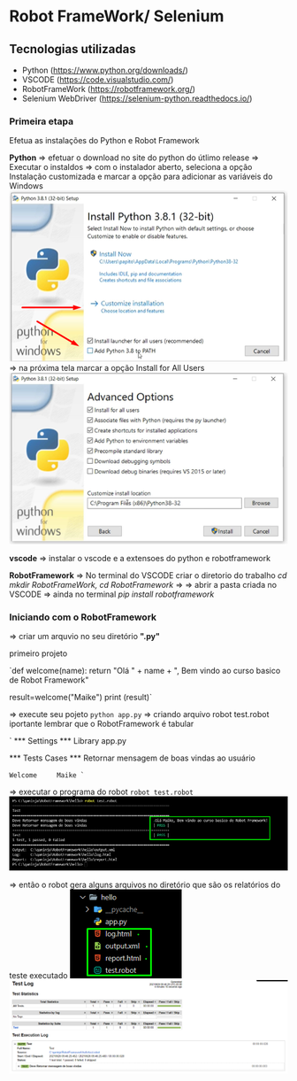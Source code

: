 # Robot FrameWork/ Selenium

## Tecnologias utilizadas
- Python (https://www.python.org/downloads/)
- VSCODE (https://code.visualstudio.com/)
- RobotFrameWork (https://robotframework.org/)
- Selenium WebDriver (https://selenium-python.readthedocs.io/)
  
  
### Primeira etapa
Efetua as instalações do Python e Robot Framework

<b>Python</b> => efetuar o download no site do python do útlimo release => Executar o instaldos => com o instalador aberto, seleciona a opção Instalação customizada e marcar a opção para adicionar as variáveis do Windows
<img src="assets/images/Screenshot_4.png">
=> na próxima tela marcar a opção Install for All Users
<img src="assets/images/Screenshot_1.png">

<b>vscode</b> => instalar o vscode e a extensoes do python e robotframework 

<b>RobotFramework</b> 
=> No terminal do VSCODE criar o diretorio do trabalho <i>cd mkdir RobotFrameWork, cd RobotFramework</i> =>
=> abrir a pasta criada no VSCODE 
=> ainda no terminal <i>pip install robotframework</i>

### Iniciando com o RobotFramework

=> criar um arquvio no seu diretório <b>".py"</b>

primeiro projeto

`def welcome(name):
    return "Olá " + name + ", Bem vindo ao curso basico de Robot Framework"

result=welcome("Maike")
print (result)`

=> execute seu pojeto `python app.py`
=> criando arquivo robot test.robot
iportante lembrar que o RobotFramework é tabular

` *** Settings ***
  Library       app.py

  *** Tests Cases ***
  Retornar mensagem de boas vindas ao usuário

    Welcome     Maike `

=> executar o programa do robot `robot test.robot`
<img src="assets/images/Screenshot_2.png">

=> então o robot gera alguns arquivos no diretório que são os relatórios do teste executado
<img src="assets/images/Screenshot_3.png">
<img src="assets/images/Screenshot_5.png">